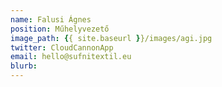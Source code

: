 ```yaml
---
name: Falusi Ágnes
position: Műhelyvezető
image_path: {{ site.baseurl }}/images/agi.jpg
twitter: CloudCannonApp
email: hello@sufnitextil.eu
blurb: 
---
```

